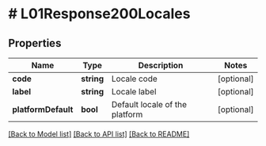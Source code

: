 # # L01Response200Locales

## Properties

Name | Type | Description | Notes
------------ | ------------- | ------------- | -------------
**code** | **string** | Locale code | [optional]
**label** | **string** | Locale label | [optional]
**platformDefault** | **bool** | Default locale of the platform | [optional]

[[Back to Model list]](../../README.md#models) [[Back to API list]](../../README.md#endpoints) [[Back to README]](../../README.md)
